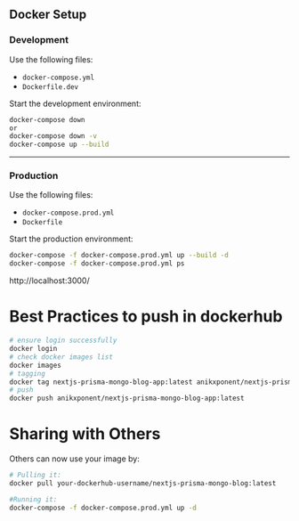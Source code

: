 ## Docker Setup

### Development

Use the following files:

- `docker-compose.yml`
- `Dockerfile.dev`

Start the development environment:

```bash
docker-compose down
or
docker-compose down -v
docker-compose up --build
```

---

### Production

Use the following files:

- `docker-compose.prod.yml`
- `Dockerfile`

Start the production environment:

```bash
docker-compose -f docker-compose.prod.yml up --build -d
docker-compose -f docker-compose.prod.yml ps
```

http://localhost:3000/

# Best Practices to push in dockerhub

```bash
# ensure login successfully
docker login
# check docker images list
docker images
# tagging
docker tag nextjs-prisma-mongo-blog-app:latest anikxponent/nextjs-prisma-mongo-blog-app:latest
# push
docker push anikxponent/nextjs-prisma-mongo-blog-app:latest
```

# Sharing with Others

Others can now use your image by:

```bash
# Pulling it:
docker pull your-dockerhub-username/nextjs-prisma-mongo-blog:latest
```

```bash
#Running it:
docker-compose -f docker-compose.prod.yml up -d
```
